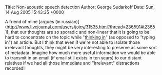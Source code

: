 Title: Non-acoustic speech detection
Author: George Sudarkoff
Date: Sun, 14 Aug 2005 15:43:35 +0000

A friend of mine [argues (in russian)](http://www.livejournal.com/users/joicy/31535.html?thread=236591#t2365 1), that our thoughts are so sporadic and non-linear that it is going to be hard to concentrate on the topic while "[thinking in](http://www.newscientist.com/article.ns?id=dn7247)" (as opposed to "typing in") an article. But I think that even if we're not able to isolate those irrelevant thoughts, they might be very interesting to preserve as some sort of metadata. Imagine how much more useful information we would be able to transmit in an email (if email still exists in ten years) to our distant relatives if we had all those immediate and "irrelevant" distractions recorded!

